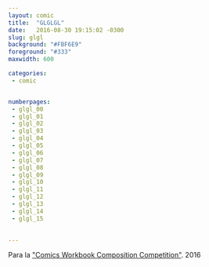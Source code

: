 ```yaml
---
layout: comic
title:  "GLGLGL"
date:   2016-08-30 19:15:02 -0300
slug: glgl
background: "#FBF6E9"
foreground: "#333"
maxwidth: 600

categories:
 - comic


numberpages:
 - glgl_00
 - glgl_01
 - glgl_02
 - glgl_03
 - glgl_04
 - glgl_05
 - glgl_06
 - glgl_07
 - glgl_08
 - glgl_09
 - glgl_10
 - glgl_11
 - glgl_12
 - glgl_13
 - glgl_14
 - glgl_15

 
---
```


Para la <a href="http://comicsworkbook.com/comics-workbook-composition-competition-winners-2016/">"Comics Workbook Composition Competition"</a>. 2016